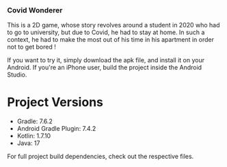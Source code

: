 ### Covid Wonderer

This is a 2D game, whose story revolves around a student in 2020 who had to go to university, but due to Covid, he had to stay at home.
In such a context, he had to make the most out of his time in his apartment in order not to get bored !

If you want to try it, simply download the apk file, and install it on your Android. If you're an iPhone user, build the project inside the Android Studio.

# Project Versions

- Gradle: 7.6.2
- Android Gradle Plugin: 7.4.2
- Kotlin: 1.7.10
- Java: 17

For full project build dependencies, check out the respective files.

